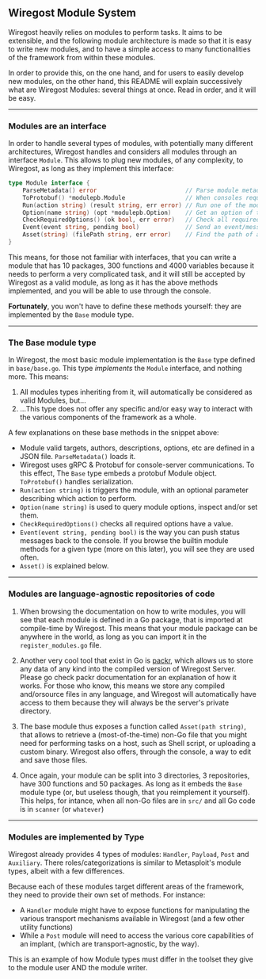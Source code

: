 
## Wiregost Module System

Wiregost heavily relies on modules to perform tasks. It aims to be extensible, and the following module architecture is made 
so that it is easy to write new modules, and to have a simple access to many functionalities of the framework from within these modules.

In order to provide this, on the one hand, and for users to easily develop new modules, on the other hand, this README will explain
successively what are Wiregost Modules: several things at once. Read in order, and it will be easy.

----
### Modules are an interface

In order to handle several types of modules, with potentially many different architectures, Wiregost
handles and considers all modules through an interface `Module`. This allows to plug new modules, of any
complexity, to Wiregost, as long as they implement this interface:

```go
type Module interface {
	ParseMetadata() error                         // Parse module metadata
	ToProtobuf() *modulepb.Module                 // When consoles request a copy of the module
	Run(action string) (result string, err error) // Run one of the module's functions
	Option(name string) (opt *modulepb.Option)    // Get an option of this module
	CheckRequiredOptions() (ok bool, err error)   // Check all required options have a value
	Event(event string, pending bool)             // Send an event/message back to the console running the module
	Asset(string) (filePath string, err error)    // Find the path of an asset in the module directory.
}
```

This means, for those not familiar with interfaces, that you can write a module that has 10 packages, 300 functions and 
4000 variables because it needs to perform a very complicated task, and it will still be accepted by Wiregost as a valid
module, as long as it has the above methods implemented, and you will be able to use through the console.

**Fortunately**, you won't have to define these methods yourself: they are implemented by the `Base` module type.


----
### The Base module type

In Wiregost, the most basic module implementation is the `Base` type defined in `base/base.go`. This type *implements*
the `Module` interface, and nothing more. This means:

1. All modules types inheriting from it, will automatically be considered as valid Modules, but...
2. ...This type does not offer any specific and/or easy way to interact with the various components of the framework as a whole.

A few explanations on these base methods in the snippet above:
- Module valid targets, authors, descriptions, options, etc are defined in a JSON file. `ParseMetadata()` loads it.
- Wiregost uses gRPC & Protobuf for console-server communications. To this effect, The `Base` type embeds a protobuf Module object. 
  `ToProtobuf()` handles serialization.
- `Run(action string)` is triggers the module, with an optional parameter describing which action to perform.
- `Option(name string)` is used to query module options, inspect and/or set them.
- `CheckRequiredOptions()` checks all required options have a value.
- `Event(event string, pending bool)` is the way you can push status messages back to the console. If you browse the builtin module
  methods for a given type (more on this later), you will see they are used often.
- `Asset()` is explained below.


----
### Modules are language-agnostic repositories of code

1. When browsing the documentation on how to write modules, you will see that each module is defined in a Go package, that is imported
at compile-time by Wiregost. This means that your module package can be anywhere in the world, as long as you can import it in the
`register_modules.go` file.

2. Another very cool tool that exist in Go is [packr](https://github.com/gobuffalo/packr), which allows us to store any data of any kind
into the compiled version of Wiregost Server. Please go check packr documentation for an explanation of how it works. For those who know,
this means we store any compiled and/orsource files in any language, and Wiregost will automatically have access to them because they will always
be the server's private directory.

3. The base module thus exposes a function called `Asset(path string)`, that allows to retrieve a (most-of-the-time) non-Go file that you might
need for performing tasks on a host, such as Shell script, or uploading a custom binary. Wiregost also offers, through the console, a way to edit
and save those files.

4. Once again, your module can be split into 3 directories, 3 repositories, have 300 functions and 50 packages. As long as it embeds the `Base`
module type (or, but useless though, that you reimplement it yourself). This helps, for intance, when all non-Go files are in `src/` and all Go 
code is in `scanner` (or `whatever`)


----
### Modules are implemented by Type

Wiregost already provides 4 types of modules: `Handler`, `Payload`, `Post` and `Auxiliary`. There roles/categorizations is similar to Metasploit's
module types, albeit with a few differences. 

Because each of these modules target different areas of the framework, they need to provide their own set of methods. For instance:

- A `Handler` module might have to expose functions for manipulating the various transport mechanisms available in Wiregost (and a few other utility functions)
- While a `Post` module will need to access the various core capabilities of an implant, (which are transport-agnostic, by the way). 

This is an example of how Module types must differ in the toolset they give to the module user AND the module writer.





<!-- `Handler` is the equivalent of `exploit(multi/handler)` in Metasploit. -->
